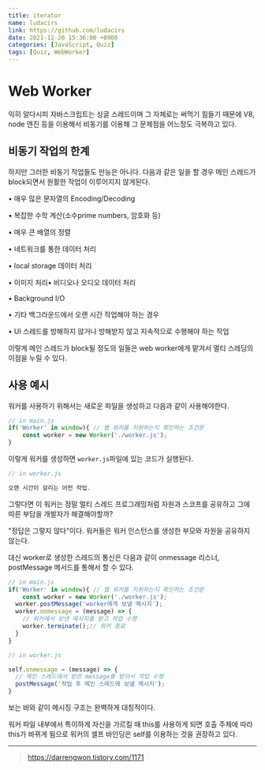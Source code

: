 ```yaml
---
title: iterator
name: ludacirs
link: https://github.com/ludacirs
date: 2021-12-20 15:36:00 +0900
categories: [JavaScript, Quiz]
tags: [Quiz, WebWorker]
---
```


# Web Worker

익히 알다시피 자바스크립트는 싱글 스레드이며 그 자체로는 써먹기 힘들기 때문에 V8, node 엔진 등을 이용해서 비동기를 이용해 그 문제점을 어느정도 극복하고 있다.

## 비동기 작업의 한계

하지만 그러한 비동기 작업들도 만능은 아니다. 다음과 같은 일을 할 경우 메인 스레드가 block되면서 원활한 작업이 이루어지지 않게된다.

• 매우 많은 문자열의 Encoding/Decoding

• 복잡한 수학 계산(소수prime numbers, 암호화 등)

• 매우 큰 배열의 정렬

• 네트워크를 통한 데이터 처리

• local storage 데이터 처리

• 이미지 처리• 비디오나 오디오 데이터 처리

• Background I/O

• 기타 백그라운드에서 오랜 시간 작업해야 하는 경우

• UI 스레드를 방해하지 않거나 방해받지 않고 지속적으로 수행해야 하는 작업

이렇게 메인 스레드가 block될 정도의 일들은 web worker에게 맡겨서 멀티 스레딩의 이점을 누릴 수 있다.

## 사용 예시 

워커를 사용하기 위해서는 새로운 파일을 생성하고 다음과 같이 사용해야한다.

```js
// in main.js
if('Worker' in window){ // 웹 워커를 지원하는지 확인하는 조건문
	const worker = new Worker('./worker.js');  
}
```

이렇게 워커를 생성하면 `worker.js`파일에 있는 코드가 실행된다.

```js
// in worker.js

오랜 시간이 걸리는 어떤 작업.
```

그렇다면 이 워커는 정말 멀티 스레드 프로그래밍처럼 자원과 스코프를 공유하고 그에 따른 부담을 개발자가 해결해야할까?

"정답은 그렇지 않다"이다. 워커들은 워커 인스턴스를 생성한 부모와 자원을 공유하지 않는다.

대신 worker로 생성한 스레드의 통신은 다음과 같이 onmessage 리스너, postMessage 메서드를 통해서 할 수 있다.

```js
// in main.js
if('Worker' in window){ // 웹 워커를 지원하는지 확인하는 조건문
	const worker = new Worker('./worker.js');  
  worker.postMessage('worker에게 보낼 메시지');
  worker.onmessage = (message) => {
    // 워커에서 보낸 메시지를 받고 작업 수행
    worker.terminate();// 워커 종료
  }
}
```

```js
// in worker.js

self.onmessage = (message) => {
  // 메인 스레드에서 받은 message를 받아서 작업 수행
  postMessage('작업 후 메인 스레드에 보낼 메시지');
}
```

보는 바와 같이 메시징 구조는 완벽하게 대칭적이다.

워커 파일 내부에서 특이하게 자신을 가르킬 때 this를 사용하게 되면 호출 주체에 따라 this가 바뀌게 됨으로 워커의 셀프 바인딩은 self를 이용하는 것을 권장하고 있다.

---

> https://darrengwon.tistory.com/1171